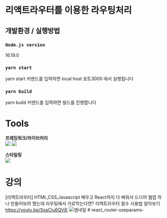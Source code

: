 # 리액트라우터를 이용한 라우팅처리

## 개발환경 / 실행방법
### `Node.js version`
16.19.0

### `yarn start`
yarn start 커맨드를 입력하면 local host 포트3000 에서 실행됩니다

### `yarn build`
yarn build 커맨드를 입력하면 빌드를 진행합니다

# Tools

**프레임워크/라이브러리**<br>
<img src="https://img.shields.io/badge/React-61DAFB?style=flat-square&logo=React&logoColor=white"/> <img src="https://img.shields.io/badge/React_router-CA4245?style=flat-square&logo=react-router&logoColor=white"/><br>

**스타일링**<br>
<img src="https://img.shields.io/badge/emotion-DB7093?style=flat-square&logo=styled-components&logoColor=white"/><br>


# 강의
[리액트라우터]  HTML,CSS,Javascript 배우고 React까지 다 배워서 드디어 웹앱 하나 만들어보려 했는데 라우팅에서 가로막는다면? 리액트라우터 필수 사용법 알아보기
https://youtu.be/SxaCju6QViE
![썸네일](https://user-images.githubusercontent.com/100949102/231486421-bb5a1c77-4928-4e7d-bb13-3070a5b93c70.jpg)
#   r e a c t _ r o u t e r - u s e p a r a m s -  
 